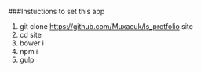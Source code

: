 ###Instuctions to set this app
1. git clone https://github.com/Muxacuk/ls_protfolio site
2. cd site
3. bower i
4. npm i
5. gulp

